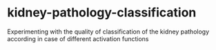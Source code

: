 # kidney-pathology-classification
Experimenting with the quality of classification of the kidney pathology according in case of different activation functions
